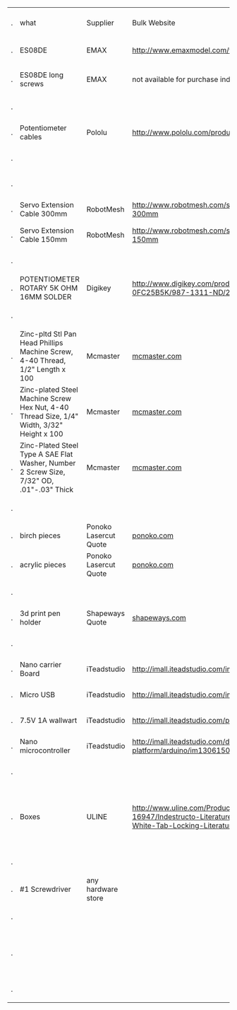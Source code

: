 <table>
<col width="11%" />
<col width="11%" />
<col width="11%" />
<col width="11%" />
<col width="11%" />
<col width="11%" />
<col width="11%" />
<col width="11%" />
<col width="11%" />
<tbody>
<tr class="odd">
<td align="left"></td>
<td align="left"></td>
<td align="left"></td>
<td align="left"></td>
<td align="left"></td>
<td align="left"></td>
<td align="left"></td>
<td align="left"></td>
<td align="left"></td>
</tr>
<tr class="even">
<td align="left"><p>.</p></td>
<td align="left">what</td>
<td align="left">Supplier</td>
<td align="left">Bulk Website</td>
<td align="left">Website for Individual Kit Cost / Part number</td>
<td align="left">Cost</td>
<td align="left">Quantity needed</td>
<td align="left"></td>
<td align="left"></td>
</tr>
<tr class="odd">
<td align="left"><p>.</p></td>
<td align="left">ES08DE</td>
<td align="left">EMAX</td>
<td align="left"><a href="https://www.google.com/url?q=http://www.emaxmodel.com/views.asp%3Fhw_id%3D1247&amp;usd=2&amp;usg=ALhdy287Mjry1XfgovB18PMpc5InbaQiig">http://www.emaxmodel.com/views.asp?hw_id=1247</a></td>
<td align="left"><a href="https://www.google.com/url?q=http://www.banggood.com/Wholesale-Emax-ES08DE-Digital-Micro-Servo-For-250-450-Helis-Airplanes-p-68709.html&amp;usd=2&amp;usg=ALhdy2_1z4ypG887Z9NGZPsFIVk_5oky8Q">http://www.banggood.com/Wholesale-Emax-ES08DE-Digital-Micro-Servo-For-250-450-Helis-Airplanes-p-68709.html</a></td>
<td align="left">$17.48</td>
<td align="left">4</td>
<td align="left"></td>
<td align="left"></td>
</tr>
<tr class="even">
<td align="left"><p>.</p></td>
<td align="left">ES08DE long screws</td>
<td align="left">EMAX</td>
<td align="left">not available for purchase individually</td>
<td align="left">http://www.mcmaster.com/#90380a008/=qb8znh Mcmaster part #90380A008 is roughly equivalent to the EMAX screws</td>
<td align="left">$3.50</td>
<td align="left">7 out of box of 50</td>
<td align="left"></td>
<td align="left"></td>
</tr>
<tr class="odd">
<td align="left"><p>.</p></td>
<td align="left"></td>
<td align="left"></td>
<td align="left"></td>
<td align="left"></td>
<td align="left"></td>
<td align="left"></td>
<td align="left"></td>
<td align="left"></td>
</tr>
<tr class="even">
<td align="left"><p>.</p></td>
<td align="left">Potentiometer cables</td>
<td align="left">Pololu</td>
<td align="left"><a href="https://www.google.com/url?q=http://www.pololu.com/product/780&amp;usd=2&amp;usg=ALhdy29eqiEDfTguCKXuPfiqyJGdlvvMiA">http://www.pololu.com/product/780</a></td>
<td align="left"></td>
<td align="left">$2.49</td>
<td align="left">1</td>
<td align="left"></td>
<td align="left"></td>
</tr>
<tr class="odd">
<td align="left"><p>.</p></td>
<td align="left"></td>
<td align="left"></td>
<td align="left"></td>
<td align="left"></td>
<td align="left"></td>
<td align="left"></td>
<td align="left"></td>
<td align="left"></td>
</tr>
<tr class="even">
<td align="left"><p>.</p></td>
<td align="left"></td>
<td align="left"></td>
<td align="left"></td>
<td align="left"></td>
<td align="left"></td>
<td align="left"></td>
<td align="left"></td>
<td align="left"></td>
</tr>
<tr class="odd">
<td align="left"><p>.</p></td>
<td align="left">Servo Extension Cable 300mm</td>
<td align="left">RobotMesh</td>
<td align="left"><a href="https://www.google.com/url?q=http://www.robotmesh.com/servo-extension-cable-300mm&amp;usd=2&amp;usg=ALhdy2_k7JWjYSlSSuWPxCvmTqeGhQ7sNw">http://www.robotmesh.com/servo-extension-cable-300mm</a></td>
<td align="left"></td>
<td align="left">$1.40</td>
<td align="left">2</td>
<td align="left"></td>
<td align="left"></td>
</tr>
<tr class="even">
<td align="left"><p>.</p></td>
<td align="left">Servo Extension Cable 150mm</td>
<td align="left">RobotMesh</td>
<td align="left"><a href="https://www.google.com/url?q=http://www.robotmesh.com/servo-extension-cable-150mm&amp;usd=2&amp;usg=ALhdy28r_vvgx1QsY8QLgIwRLMf80iPBMQ">http://www.robotmesh.com/servo-extension-cable-150mm</a></td>
<td align="left"></td>
<td align="left">$0.60</td>
<td align="left">1</td>
<td align="left"></td>
<td align="left"></td>
</tr>
<tr class="odd">
<td align="left"><p>.</p></td>
<td align="left"></td>
<td align="left"></td>
<td align="left"></td>
<td align="left"></td>
<td align="left"></td>
<td align="left"></td>
<td align="left"></td>
<td align="left"></td>
</tr>
<tr class="even">
<td align="left"><p>.</p></td>
<td align="left">POTENTIOMETER ROTARY 5K OHM 16MM SOLDER</td>
<td align="left">Digikey</td>
<td align="left"><a href="https://www.google.com/url?q=http://www.digikey.com/product-detail/en/P160KNP-0FC25B5K/987-1311-ND/2408888&amp;usd=2&amp;usg=ALhdy2-SAbZzx2180SreRt58XxuzbB2xHg">http://www.digikey.com/product-detail/en/P160KNP-0FC25B5K/987-1311-ND/2408888</a></td>
<td align="left">987-1311-ND</td>
<td align="left">$1.68</td>
<td align="left">2</td>
<td align="left"></td>
<td align="left"></td>
</tr>
<tr class="odd">
<td align="left"><p>.</p></td>
<td align="left"></td>
<td align="left"></td>
<td align="left"></td>
<td align="left"></td>
<td align="left"></td>
<td align="left"></td>
<td align="left"></td>
<td align="left"></td>
</tr>
<tr class="even">
<td align="left"><p>.</p></td>
<td align="left">Zinc-pltd Stl Pan Head Phillips Machine Screw, 4-40 Thread, 1/2&quot; Length x 100</td>
<td align="left">Mcmaster</td>
<td align="left"><a href="https://www.google.com/url?q=http://mcmaster.com&amp;usd=2&amp;usg=ALhdy2_r-PfuAHiMmXkCKGf9Mx1Ry3E_oQ">mcmaster.com</a></td>
<td align="left">90272A110</td>
<td align="left">$1.63</td>
<td align="left">13 needed out of box of 100</td>
<td align="left"></td>
<td align="left"></td>
</tr>
<tr class="odd">
<td align="left"><p>.</p></td>
<td align="left">Zinc-plated Steel Machine Screw Hex Nut, 4-40 Thread Size, 1/4&quot; Width, 3/32&quot; Height x 100</td>
<td align="left">Mcmaster</td>
<td align="left"><a href="https://www.google.com/url?q=http://mcmaster.com&amp;usd=2&amp;usg=ALhdy2_r-PfuAHiMmXkCKGf9Mx1Ry3E_oQ">mcmaster.com</a></td>
<td align="left">90480A005</td>
<td align="left">$0.81</td>
<td align="left">21 needed out of box of 100</td>
<td align="left"></td>
<td align="left"></td>
</tr>
<tr class="even">
<td align="left"><p>.</p></td>
<td align="left">Zinc-Plated Steel Type A SAE Flat Washer, Number 2 Screw Size, 7/32&quot; OD, .01&quot;-.03&quot; Thick</td>
<td align="left">Mcmaster</td>
<td align="left"><a href="https://www.google.com/url?q=http://mcmaster.com&amp;usd=2&amp;usg=ALhdy2_r-PfuAHiMmXkCKGf9Mx1Ry3E_oQ">mcmaster.com</a></td>
<td align="left">90126A501</td>
<td align="left">$1.19</td>
<td align="left">1 needed out of box of 100</td>
<td align="left"></td>
<td align="left"></td>
</tr>
<tr class="odd">
<td align="left"><p>.</p></td>
<td align="left"></td>
<td align="left"></td>
<td align="left"></td>
<td align="left"></td>
<td align="left"></td>
<td align="left"></td>
<td align="left"></td>
<td align="left"></td>
</tr>
<tr class="even">
<td align="left"><p>.</p></td>
<td align="left">birch pieces</td>
<td align="left">Ponoko Lasercut Quote</td>
<td align="left"><a href="https://www.google.com/url?q=http://ponoko.com&amp;usd=2&amp;usg=ALhdy29cn-jdru5WrcO2noldjQy0oRjBWA">ponoko.com</a></td>
<td align="left"></td>
<td align="left">$13.00</td>
<td align="left"></td>
<td align="left"></td>
<td align="left"></td>
</tr>
<tr class="odd">
<td align="left"><p>.</p></td>
<td align="left">acrylic pieces</td>
<td align="left">Ponoko Lasercut Quote</td>
<td align="left"><a href="https://www.google.com/url?q=http://ponoko.com&amp;usd=2&amp;usg=ALhdy29cn-jdru5WrcO2noldjQy0oRjBWA">ponoko.com</a></td>
<td align="left"></td>
<td align="left">$4.30</td>
<td align="left"></td>
<td align="left"></td>
<td align="left"></td>
</tr>
<tr class="even">
<td align="left"><p>.</p></td>
<td align="left"></td>
<td align="left"></td>
<td align="left"></td>
<td align="left"></td>
<td align="left"></td>
<td align="left"></td>
<td align="left"></td>
<td align="left"></td>
</tr>
<tr class="odd">
<td align="left"><p>.</p></td>
<td align="left">3d print pen holder</td>
<td align="left">Shapeways Quote</td>
<td align="left"><a href="https://www.google.com/url?q=http://shapeways.com&amp;usd=2&amp;usg=ALhdy2_YYUwusA8m6Woy5YYOLUOF8yBiEw">shapeways.com</a></td>
<td align="left"></td>
<td align="left">$7.30</td>
<td align="left"></td>
<td align="left"></td>
<td align="left"></td>
</tr>
<tr class="even">
<td align="left"><p>.</p></td>
<td align="left"></td>
<td align="left"></td>
<td align="left"></td>
<td align="left"></td>
<td align="left"></td>
<td align="left"></td>
<td align="left"></td>
<td align="left"></td>
</tr>
<tr class="odd">
<td align="left"><p>.</p></td>
<td align="left">Nano carrier Board</td>
<td align="left">iTeadstudio</td>
<td align="left"><a href="https://www.google.com/url?q=http://imall.iteadstudio.com/im120417016.html&amp;usd=2&amp;usg=ALhdy282bH7KOEVm33c5LOfeJhBXeG4NCg">http://imall.iteadstudio.com/im120417016.html</a></td>
<td align="left"></td>
<td align="left">$9.90</td>
<td align="left"></td>
<td align="left"></td>
<td align="left"></td>
</tr>
<tr class="even">
<td align="left"><p>.</p></td>
<td align="left">Micro USB</td>
<td align="left">iTeadstudio</td>
<td align="left"><a href="https://www.google.com/url?q=http://imall.iteadstudio.com/im130416001.html&amp;usd=2&amp;usg=ALhdy28q463o2zBVL6gc-d959mHXvBBwXQ">http://imall.iteadstudio.com/im130416001.html</a></td>
<td align="left"></td>
<td align="left">$1.20</td>
<td align="left"></td>
<td align="left"></td>
<td align="left"></td>
</tr>
<tr class="odd">
<td align="left"><p>.</p></td>
<td align="left">7.5V 1A wallwart</td>
<td align="left">iTeadstudio</td>
<td align="left"><a href="https://www.google.com/url?q=http://imall.iteadstudio.com/power/im120718002.html&amp;usd=2&amp;usg=ALhdy2_-t7CvylWt-J7_VRREhV3YFrtTEg">http://imall.iteadstudio.com/power/im120718002.html</a></td>
<td align="left"></td>
<td align="left">$2.90</td>
<td align="left"></td>
<td align="left"></td>
<td align="left"></td>
</tr>
<tr class="even">
<td align="left"><p>.</p></td>
<td align="left">Nano microcontroller</td>
<td align="left">iTeadstudio</td>
<td align="left"><a href="https://www.google.com/url?q=http://imall.iteadstudio.com/development-platform/arduino/im130615004.html&amp;usd=2&amp;usg=ALhdy2_B24BAkPJjxh3tBXLcT3fO97BSXw">http://imall.iteadstudio.com/development-platform/arduino/im130615004.html</a></td>
<td align="left"></td>
<td align="left">$5.00</td>
<td align="left"></td>
<td align="left"></td>
<td align="left"></td>
</tr>
<tr class="odd">
<td align="left"><p>.</p></td>
<td align="left"></td>
<td align="left"></td>
<td align="left"></td>
<td align="left"></td>
<td align="left"></td>
<td align="left"></td>
<td align="left"></td>
<td align="left"></td>
</tr>
<tr class="even">
<td align="left"><p>.</p></td>
<td align="left">Boxes</td>
<td align="left">ULINE</td>
<td align="left"><a href="https://www.google.com/url?q=http://www.uline.com/Product/Detail/S-16947/Indestructo-Literature-Mailers/10-x-4-x-4-White-Tab-Locking-Literature-Mailers&amp;usd=2&amp;usg=ALhdy28QTNJp1CW_5LJlrkXf-3l1_030Bw">http://www.uline.com/Product/Detail/S-16947/Indestructo-Literature-Mailers/10-x-4-x-4-White-Tab-Locking-Literature-Mailers</a></td>
<td align="left"></td>
<td align="left"></td>
<td align="left">These cost $0.92 each (if bought in quantity 50)</td>
<td align="left"></td>
<td align="left"></td>
</tr>
<tr class="odd">
<td align="left"><p>.</p></td>
<td align="left"></td>
<td align="left"></td>
<td align="left"></td>
<td align="left"></td>
<td align="left"></td>
<td align="left"></td>
<td align="left"></td>
<td align="left"></td>
</tr>
<tr class="even">
<td align="left"><p>.</p></td>
<td align="left">#1 Screwdriver</td>
<td align="left">any hardware store</td>
<td align="left"></td>
<td align="left"></td>
<td align="left">$1.00</td>
<td align="left"></td>
<td align="left"></td>
<td align="left"></td>
</tr>
<tr class="odd">
<td align="left"><p>.</p></td>
<td align="left"></td>
<td align="left"></td>
<td align="left"></td>
<td align="left"></td>
<td align="left"></td>
<td align="left"></td>
<td align="left"></td>
<td align="left"></td>
</tr>
<tr class="even">
<td align="left"><p>.</p></td>
<td align="left"></td>
<td align="left"></td>
<td align="left"></td>
<td align="left"></td>
<td align="left"></td>
<td align="left">Direct cost (NOT including shipping):</td>
<td align="left">40% profit model, aka 66% markup:</td>
<td align="left">See: http://www.longtail.com/the_long_tail/2009/01/a-business-mode.html</td>
</tr>
<tr class="odd">
<td align="left"><p>.</p></td>
<td align="left"></td>
<td align="left"></td>
<td align="left"></td>
<td align="left"></td>
<td align="left"></td>
<td align="left">$75.38</td>
<td align="left">$125.1308</td>
<td align="left"></td>
</tr>
</tbody>
</table>


